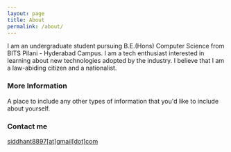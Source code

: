 ```yaml
---
layout: page
title: About
permalink: /about/
---
```


I am an undergraduate student pursuing B.E.(Hons) Computer Science from BITS Pilani - Hyderabad Campus. I am a tech enthusiast interested in learning about new technologies adopted by the industry. I believe that I am a law-abiding citizen and a nationalist. 

### More Information

A place to include any other types of information that you'd like to include about yourself.

### Contact me

[siddhant8897[at]gmail[dot]com](mailto:siddhant8897@gmail.com)
